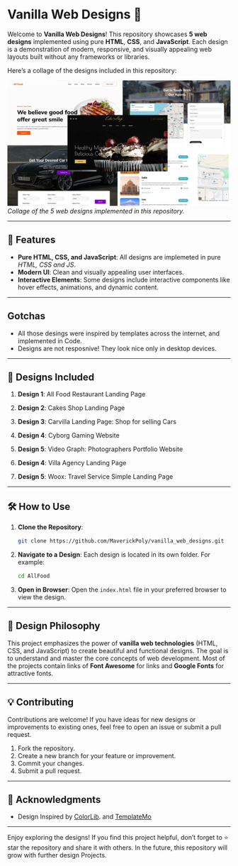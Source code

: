 # Vanilla Web Designs 🎨

Welcome to **Vanilla Web Designs**! This repository showcases **5 web designs** implemented using pure **HTML**, **CSS**, and **JavaScript**. Each design is a demonstration of modern, responsive, and visually appealing web layouts built without any frameworks or libraries.

Here’s a collage of the designs included in this repository:

![Designs Collage](./images/WebDesignsResultImage.png)  
_Collage of the 5 web designs implemented in this repository._

---

## 🚀 Features

- **Pure HTML, CSS, and JavaScript**: All designs are implemeted in pure _HTML, CSS and JS_.
- **Modern UI**: Clean and visually appealing user interfaces.
- **Interactive Elements**: Some designs include interactive components like hover effects, animations, and dynamic content.

---

## Gotchas

- All those desings were inspired by templates across the internet, and implemented in Code.
- Designs are not resposnive! They look nice only in desktop devices.

---

## 📂 Designs Included

1. **Design 1**: All Food Restaurant Landing Page

2. **Design 2**: Cakes Shop Landing Page

3. **Design 3**: Carvilla Landing Page: Shop for selling Cars

4. **Design 4**: Cyborg Gaming Website

5. **Design 5**: Video Graph: Photographers Portfolio Website

6. **Design 4**: Villa Agency Landing Page

7. **Design 5**: Woox: Travel Service Simple Landing Page

---

## 🛠️ How to Use

1. **Clone the Repository**:

   ```bash
   git clone https://github.com/MaverickPoly/vanilla_web_designs.git
   ```

2. **Navigate to a Design**:
   Each design is located in its own folder. For example:

   ```bash
   cd AllFood
   ```

3. **Open in Browser**:
   Open the `index.html` file in your preferred browser to view the design.

---

## 🎨 Design Philosophy

This project emphasizes the power of **vanilla web technologies** (HTML, CSS, and JavaScript) to create beautiful and functional designs. The goal is to understand and master the core concepts of web development. Most of the projects contain links of **Font Awesome** for links and **Google Fonts** for attractive fonts.

---

## 💡 Contributing

Contributions are welcome! If you have ideas for new designs or improvements to existing ones, feel free to open an issue or submit a pull request.

1. Fork the repository.
2. Create a new branch for your feature or improvement.
3. Commit your changes.
4. Submit a pull request.

---

## 🙏 Acknowledgments

- Design Inspired by [ColorLib](https://colorlib.com/). and [TemplateMo](https://templatemo.com/)

---

Enjoy exploring the designs! If you find this project helpful, don’t forget to ⭐️ star the repository and share it with others. In the future, this repository will grow with further design Projects.
